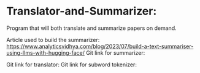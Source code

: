 # Translator-and-Summarizer:
Program that will both translate and summarize papers on demand.

Article used to build the summarizer: https://www.analyticsvidhya.com/blog/2023/07/build-a-text-summariser-using-llms-with-hugging-face/
Git link for summarizer:

Git link for translator:
Git link for subword tokenizer:
